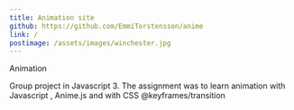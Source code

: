 ```yaml
---
title: Animation site
github: https://github.com/EmmiTorstensson/anime
link: /
postimage: /assets/images/winchester.jpg
---
```


Animation

Group project in Javascript 3. The assignment was to learn animation with Javascript , Anime.js and with CSS @keyframes/transition